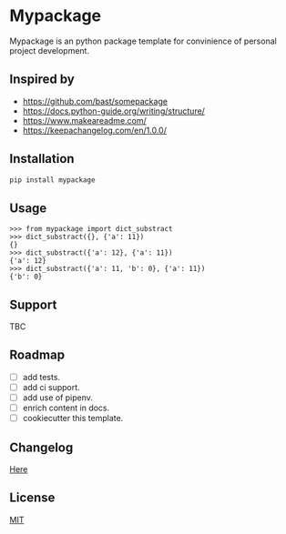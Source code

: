 # Mypackage

Mypackage is an python package template for convinience of personal project development.

## Inspired by

- https://github.com/bast/somepackage
- https://docs.python-guide.org/writing/structure/
- https://www.makeareadme.com/
- https://keepachangelog.com/en/1.0.0/

## Installation

```bash
pip install mypackage
```

## Usage

```
>>> from mypackage import dict_substract
>>> dict_substract({}, {'a': 11})
{}
>>> dict_substract({'a': 12}, {'a': 11})
{'a': 12}
>>> dict_substract({'a': 11, 'b': 0}, {'a': 11})
{'b': 0}
```

## Support

TBC

## Roadmap

- [ ] add tests.
- [ ] add ci support.
- [ ] add use of pipenv.
- [ ] enrich content in docs.
- [ ] cookiecutter this template.

## Changelog

[Here](docs/CHANGELOG.md)

## License
[MIT](LICENSE)
